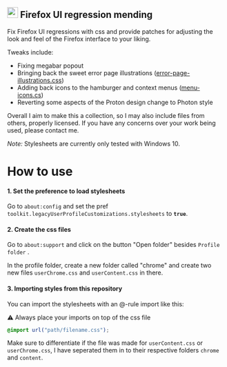 ## <img alt="" width="25" src="https://user-images.githubusercontent.com/81589530/112990759-b1c37300-9166-11eb-9f6f-0dc6a8d60238.png"> Firefox  UI regression mending

Fix Firefox UI regressions with css and provide patches for adjusting the look and feel of the Firefox interface to your liking.

Tweaks include:
- Fixing megabar popout
- Bringing back the sweet error page illustrations ([error-page-illustrations.css](https://github.com/ShatteredIcicle/firefox-ui-regression-mending/tree/master/content/error-page-illustrations.css))
- Adding back icons to the hamburger and context menus ([menu-icons.cs](https://github.com/ShatteredIcicle/firefox-ui-regression-mending/tree/master/chrome/menu-icons.css))
- Reverting some aspects of the Proton design change to Photon style

Overall I aim to make this a collection, so I may also include files from others, properly licensed. If you have any concerns over your work being used, please contact me.

*Note:* Stylesheets are currently only tested with Windows 10.

# How to use

#### 1. Set the preference to load stylesheets
Go to `about:config` and set the pref `toolkit.legacyUserProfileCustomizations.stylesheets` to **`true`**.

#### 2. Create the css files
Go to `about:support` and click on the button "Open folder" besides `Profile folder` .

In the profile folder, create a new folder called "chrome" and create two new files `userChrome.css` and `userContent.css` in there.

#### 3. Importing styles from this repository
You can import the stylesheets with an @-rule import like this:

:warning: Always place your imports on top of the css file


```css
@import url("path/filename.css");
```

Make sure to differentiate if the file was made for `userContent.css` or `userChrome.css`, I have seperated them in to their respective folders `chrome` and `content`.
